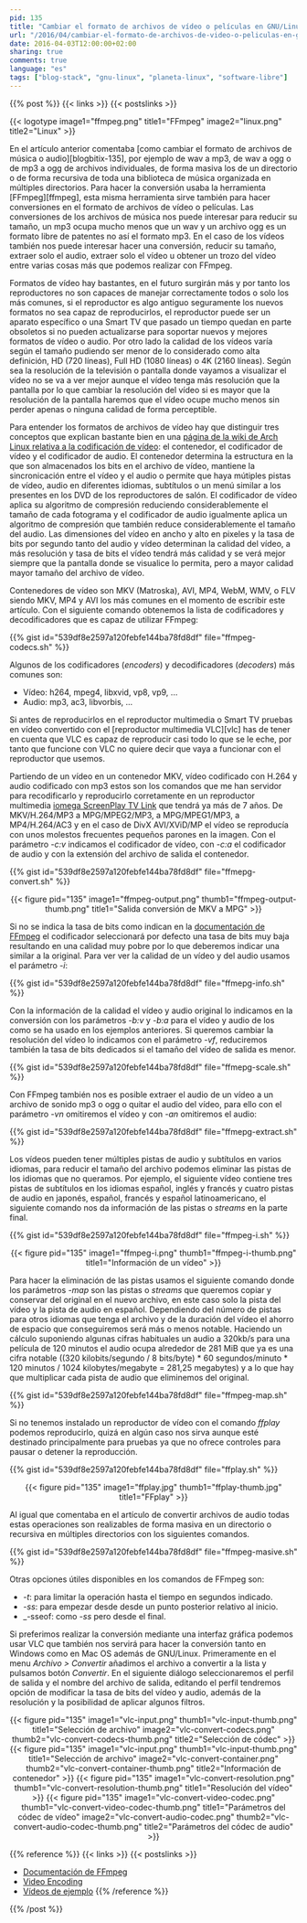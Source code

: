 ```yaml
---
pid: 135
title: "Cambiar el formato de archivos de vídeo o películas en GNU/Linux"
url: "/2016/04/cambiar-el-formato-de-archivos-de-video-o-peliculas-en-gnu-linux/"
date: 2016-04-03T12:00:00+02:00
sharing: true
comments: true
language: "es"
tags: ["blog-stack", "gnu-linux", "planeta-linux", "software-libre"]
---
```


{{% post %}}
{{< links >}}
{{< postslinks >}}

{{< logotype image1="ffmpeg.png" title1="FFmpeg" image2="linux.png" title2="Linux" >}}

En el artículo anterior comentaba [como cambiar el formato de archivos de música o audio][blogbitix-135], por ejemplo de wav a mp3, de wav a ogg o de mp3 a ogg de archivos individuales, de forma masiva los de un directorio o de forma recursiva de toda una biblioteca de música organizada en múltiples directorios. Para hacer la conversión usaba la herramienta [FFmpeg][ffmpeg], esta misma herramienta sirve también para hacer conversiones en el formato de archivos de vídeo o películas. Las conversiones de los archivos de música nos puede interesar para reducir su tamaño, un mp3 ocupa mucho menos que un wav y un archivo ogg es un formato libre de patentes no así el formato mp3. En el caso de los vídeos también nos puede interesar hacer una conversión, reducir su tamaño, extraer solo el audio, extraer solo el vídeo u obtener un trozo del vídeo entre varias cosas más que podemos realizar con FFmpeg.

Formatos de vídeo hay bastantes, en el futuro surgirán más y por tanto los reproductores no son capaces de manejar correctamente todos o solo los más comunes, si el reproductor es algo antiguo seguramente los nuevos formatos no sea capaz de reproducirlos, el reproductor puede ser un aparato específico o una Smart TV que pasado un tiempo quedan en parte obsoletos si no pueden actualizarse para soportar nuevos y mejores formatos de vídeo o audio. Por otro lado la calidad de los vídeos varía según el tamaño pudiendo ser menor de lo considerado como alta definición, HD (720 líneas), Full HD (1080 líneas) o 4K (2160 líneas). Según sea la resolución de la televisión o pantalla donde vayamos a visualizar el vídeo no se va a ver mejor aunque el vídeo tenga más resolución que la pantalla por lo que cambiar la resolución del vídeo si es mayor que la resolución de la pantalla haremos que el vídeo ocupe mucho menos sin perder apenas o ninguna calidad de forma perceptible.

Para entender los formatos de archivos de vídeo hay que distinguir tres conceptos que explican bastante bien en una [página de la wiki de Arch Linux relativa a la codificación de vídeo](https://wiki.archlinux.org/index.php/video_encoding): el contenedor, el codificador de vídeo y el codificador de audio. El contenedor determina la estructura en la que son almacenados los bits en el archivo de vídeo, mantiene la sincronicación entre el vídeo y el audio o permite que haya mútiples pistas de vídeo, audio en diferentes idiomas, subtítulos o un menú similar a los presentes en los DVD de los reproductores de salón. El codificador de vídeo aplica su algoritmo de compresión reduciendo considerablemente el tamaño de cada fotograma y el codificador de audio igualmente aplica un algoritmo de compresión que también reduce considerablemente el tamaño del audio. Las dimensiones del vídeo en ancho y alto en pixeles y la tasa de bits por segundo tanto del audio y vídeo determinan la calidad del vídeo, a más resolución y tasa de bits el vídeo tendrá más calidad y se verá mejor siempre que la pantalla donde se visualice lo permita, pero a mayor calidad mayor tamaño del archivo de vídeo.

Contenedores de vídeo son MKV (Matroska), AVI, MP4, WebM, WMV, o FLV siendo MKV, MP4 y AVI los más comunes en el momento de escribir este artículo. Con el siguiente comando obtenemos la lista de codificadores y decodificadores que es capaz de utilizar FFmpeg:

{{% gist id="539df8e2597a120febfe144ba78fd8df" file="ffmpeg-codecs.sh" %}}

Algunos de los codificadores (_encoders_) y decodificadores (_decoders_) más comunes son:

* Vídeo: h264, mpeg4, libxvid, vp8, vp9, ...
* Audio: mp3, ac3, libvorbis, ...

Si antes de reproducirlos en el reproductor multimedia o Smart TV pruebas en vídeo convertido con el [reproductor multimedia VLC][vlc] has de tener en cuenta que VLC es capaz de reproducir casi todo lo que se le eche, por tanto que funcione con VLC no quiere decir que vaya a funcionar con el reproductor que usemos.

Partiendo de un vídeo en un contenedor MKV, vídeo codificado con H.264 y audio codificado con mp3 estos son los comandos que me han servidor para recodificarlo y reproducirlo corretamente en un reproductor multimedia [iomega ScreenPlay TV Link](https://www.google.es/search?q=omega+ScreenPlay+TV+Link&ie=utf-8&oe=utf-8&gws_rd=cr&ei=_Q4BV7WXBcnXU9nQtcgI) que tendrá ya más de 7 años. De MKV/H.264/MP3 a MPG/MPEG2/MP3, a MPG/MPEG1/MP3, a MP4/H.264/AC3 y en el caso de DivX AVI/XViD/MP el vídeo se reproducía con unos molestos frecuentes pequeños parones en la imagen. Con el parámetro _-c:v_ indicamos el codificador de vídeo, con _-c:a_ el codificador de audio y con la extensión del archivo de salida el contenedor.

{{% gist id="539df8e2597a120febfe144ba78fd8df" file="ffmepg-convert.sh" %}}

<div class="media" style="text-align: center;">
    {{< figure pid="135" image1="ffmpeg-output.png" thumb1="ffmpeg-output-thumb.png" title1="Salida conversión de MKV a MPG" >}}
</div>

Si no se indica la tasa de bits como indican en la [documentación de FFmpeg](https://ffmpeg.org/ffmpeg.html) el codificador seleccionará por defecto una tasa de bits muy baja resultando en una calidad muy pobre por lo que deberemos indicar una similar a la original. Para ver ver la calidad de un vídeo y del audio usamos el parámetro _-i_:

{{% gist id="539df8e2597a120febfe144ba78fd8df" file="ffmepg-info.sh" %}}

Con la información de la calidad el vídeo y audio original lo indicamos en la conversión con los parámetros _-b:v_ y _-b:a_ para el vídeo y audio de los como se ha usado en los ejemplos anteriores. Si queremos cambiar la resolución del vídeo lo indicamos con el parámetro _-vf_, reduciremos también la tasa de bits dedicados si el tamaño del vídeo de salida es menor.

{{% gist id="539df8e2597a120febfe144ba78fd8df" file="ffmepg-scale.sh" %}}

Con FFmpeg también nos es posible extraer el audio de un vídeo a un archivo de sonido mp3 o ogg o quitar el audio del vídeo, para ello con el parámetro _-vn_ omitiremos el vídeo y con _-an_ omitiremos el audio:

{{% gist id="539df8e2597a120febfe144ba78fd8df" file="ffmepg-extract.sh" %}}

Los vídeos pueden tener múltiples pistas de audio y subtítulos en varios idiomas, para reducir el tamaño del archivo podemos eliminar las pistas de los idiomas que no queramos. Por ejemplo, el siguiente vídeo contiene tres pistas de subtítulos en los idiomas español, inglés y francés y cuatro pistas de audio en japonés, español, francés y español latinoamericano, el siguiente comando nos da información de las pistas o _streams_ en la parte final.

{{% gist id="539df8e2597a120febfe144ba78fd8df" file="ffmpeg-i.sh" %}}

<div class="media" style="text-align: center;">
    {{< figure pid="135" image1="ffmpeg-i.png" thumb1="ffmpeg-i-thumb.png" title1="Información de un vídeo" >}}
</div>

Para hacer la eliminación de las pistas usamos el siguiente comando donde los parámetros _-map_ son las pistas o _streams_ que queremos copiar y conservar del original en el nuevo archivo, en este caso solo la pista del vídeo y la pista de audio en español. Dependiendo del número de pistas para otros idiomas que tenga el archivo y de la duración del vídeo el ahorro de espacio que conseguiremos será más o menos notable. Haciendo un cálculo suponiendo algunas cifras habituales un audio a 320kb/s para una película de 120 minutos el audio ocupa alrededor de 281 MiB que ya es una cifra notable ((320 kilobits/segundo / 8 bits/byte) * 60 segundos/minuto * 120 minutos / 1024 kilobytes/megabyte = 281,25 megabytes) y a lo que hay que multiplicar cada pista de audio que eliminemos del original.

{{% gist id="539df8e2597a120febfe144ba78fd8df" file="ffmpeg-map.sh" %}}

Si no tenemos instalado un reproductor de vídeo con el comando _ffplay_ podemos reproducirlo, quizá en algún caso nos sirva aunque esté destinado principalmente para pruebas ya que no ofrece controles para pausar o detener la reproducción.

{{% gist id="539df8e2597a120febfe144ba78fd8df" file="ffplay.sh" %}}

<div class="media" style="text-align: center;">
    {{< figure pid="135" image1="ffplay.jpg" thumb1="ffplay-thumb.jpg" title1="FFplay" >}}
</div>

Al igual que comentaba en el artículo de convertir archivos de audio todas estas operaciones son realizables de forma masiva en un directorio o recursiva en múltiples directorios con los siguientes comandos.

{{% gist id="539df8e2597a120febfe144ba78fd8df" file="ffmpeg-masive.sh" %}}

Otras opciones útiles disponibles en los comandos de FFmpeg son:

* _-t_: para limitar la operación hasta el tiempo en segundos indicado.
* _-ss_: para empezar desde desde un punto posterior relativo al inicio.
* _-sseof: como _-ss_ pero desde el final.

Si preferimos realizar la conversión mediante una interfaz gráfica podemos usar VLC que también nos servirá para hacer la conversión tanto en Windows como en Mac OS además de GNU/Linux. Primeramente en el menu _Archivo_ _>_ _Convertir_ añadimos el archivo a convertir a la lista y pulsamos botón _Convertir_. En el siguiente diálogo seleccionaremos el perfil de salida y el nombre del archivo de salida, editando el perfil tendremos opción de modificar la tasa de bits del vídeo y audio, además de la resolución y la posibilidad de aplicar algunos filtros.

<div class="media" style="text-align: center;">
    {{< figure pid="135" image1="vlc-input.png" thumb1="vlc-input-thumb.png" title1="Selección de archivo" image2="vlc-convert-codecs.png" thumb2="vlc-convert-codecs-thumb.png" title2="Selección de códec" >}}
    {{< figure pid="135" image1="vlc-input.png" thumb1="vlc-input-thumb.png" title1="Selección de archivo" image2="vlc-convert-container.png" thumb2="vlc-convert-container-thumb.png" title2="Información de contenedor" >}}
    {{< figure pid="135" image1="vlc-convert-resolution.png" thumb1="vlc-convert-resolution-thumb.png" title1="Resolución del vídeo" >}}
    {{< figure pid="135" image1="vlc-convert-video-codec.png" thumb1="vlc-convert-video-codec-thumb.png" title1="Parámetros del códec de vídeo" image2="vlc-convert-audio-codec.png" thumb2="vlc-convert-audio-codec-thumb.png" title2="Parámetros del códec de audio" >}}
</div>

{{% reference %}}
{{< links >}}
{{< postslinks >}}
* [Documentación de FFmpeg](https://trac.ffmpeg.org/wiki)
* [Video Encoding](https://wiki.archlinux.org/index.php/video_encoding)
* [Vídeos de ejemplo](http://www.sample-videos.com/)
{{% /reference %}}

{{% /post %}}
